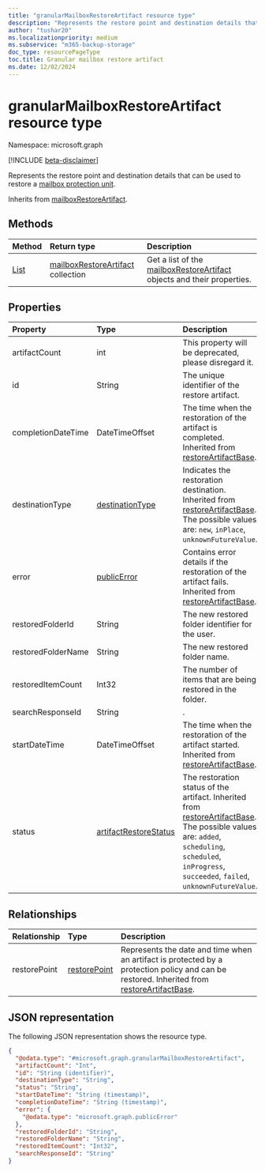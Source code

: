 ```yaml
---
title: "granularMailboxRestoreArtifact resource type"
description: "Represents the restore point and destination details that can be used to restore a granular mailbox protection unit."
author: "tushar20"
ms.localizationpriority: medium
ms.subservice: "m365-backup-storage"
doc_type: resourcePageType
toc.title: Granular mailbox restore artifact
ms.date: 12/02/2024
---
```


# granularMailboxRestoreArtifact resource type

Namespace: microsoft.graph

[!INCLUDE [beta-disclaimer](../../includes/beta-disclaimer.md)]

Represents the restore point and destination details that can be used to restore a [mailbox protection unit](mailboxprotectionunit.md).

Inherits from [mailboxRestoreArtifact](../resources/mailboxRestoreArtifact.md).

## Methods
|Method|Return type|Description|
|:---|:---|:---|
|[List](../api/exchangerestoresession-list-mailboxrestoreartifacts.md)|[mailboxRestoreArtifact](../resources/mailboxrestoreartifact.md) collection|Get a list of the [mailboxRestoreArtifact](../resources/mailboxrestoreartifact.md) objects and their properties.|

## Properties
|Property|Type|Description|
|:---|:---|:---|
|artifactCount|int|This property will be deprecated, please disregard it.|
|id|String|The unique identifier of the restore artifact.|
|completionDateTime|DateTimeOffset|The time when the restoration of the artifact is completed. Inherited from [restoreArtifactBase](../resources/restoreartifactbase.md).|
|destinationType|[destinationType](../resources/mailboxrestoreartifact.md#destinationtype-values)|Indicates the restoration destination. Inherited from [restoreArtifactBase](../resources/restoreartifactbase.md). The possible values are: `new`, `inPlace`, `unknownFutureValue`.|
|error|[publicError](../resources/publicerror.md)|Contains error details if the restoration of the artifact fails. Inherited from [restoreArtifactBase](../resources/restoreartifactbase.md).|
|restoredFolderId|String|The new restored folder identifier for the user.|
|restoredFolderName|String|The new restored folder name.|
|restoredItemCount|Int32|The number of items that are being restored in the folder.|
|searchResponseId|String|.|
|startDateTime|DateTimeOffset|The time when the restoration of the artifact started. Inherited from [restoreArtifactBase](../resources/restoreartifactbase.md).|
|status|[artifactRestoreStatus](../resources/mailboxrestoreartifact.md#artifactrestorestatus-values)|The restoration status of the artifact. Inherited from [restoreArtifactBase](../resources/restoreartifactbase.md). The possible values are: `added`, `scheduling`, `scheduled`, `inProgress`, `succeeded`, `failed`, `unknownFutureValue`.|

## Relationships
|Relationship|Type|Description|
|:---|:---|:---|
|restorePoint|[restorePoint](../resources/restorepoint.md)|Represents the date and time when an artifact is protected by a protection policy and can be restored. Inherited from [restoreArtifactBase](../resources/restoreartifactbase.md).|

## JSON representation
The following JSON representation shows the resource type.
<!-- {
  "blockType": "resource",
  "keyProperty": "id",
  "@odata.type": "microsoft.graph.granularMailboxRestoreArtifact",
  "baseType": "microsoft.graph.mailboxRestoreArtifact",
  "openType": false
}
-->
``` json
{
  "@odata.type": "#microsoft.graph.granularMailboxRestoreArtifact",
  "artifactCount": "Int",
  "id": "String (identifier)",
  "destinationType": "String",
  "status": "String",
  "startDateTime": "String (timestamp)",
  "completionDateTime": "String (timestamp)",
  "error": {
    "@odata.type": "microsoft.graph.publicError"
  },
  "restoredFolderId": "String",
  "restoredFolderName": "String",
  "restoredItemCount": "Int32",
  "searchResponseId": "String"
}
```
